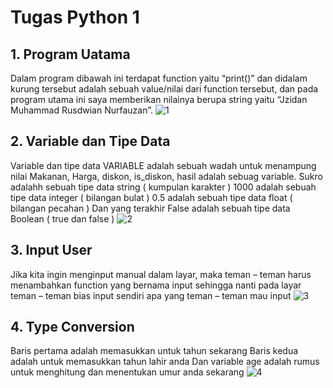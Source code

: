 # Tugas Python 1
## 1. Program Uatama
Dalam program dibawah ini terdapat function yaitu “print()” dan didalam kurung tersebut adalah sebuah value/nilai dari function tersebut, 
dan pada program utama ini saya memberikan nilainya berupa string yaitu “Jzidan Muhammad Rusdwian Nurfauzan”.
![1](https://user-images.githubusercontent.com/93824131/140608721-855d10cf-68c8-431c-8657-07d023acfdee.png)

## 2. Variable dan Tipe Data
Variable dan tipe data
VARIABLE adalah sebuah wadah untuk menampung nilai
Makanan, Harga, diskon, is_diskon, hasil adalah sebuag variable.
Sukro adalahh sebuah tipe data string ( kumpulan karakter )
1000 adalah sebuah tipe data integer ( bilangan bulat )
0.5 adalah sebuah tipe data float ( bilangan pecahan )
Dan yang terakhir False adalah sebuah tipe data Boolean ( true dan false )
![2](https://user-images.githubusercontent.com/93824131/140608739-019748da-586c-4065-8291-359a0c57377d.png)

## 3. Input User
Jika kita ingin menginput manual dalam layar, maka teman – teman harus menambahkan  function yang bernama input sehingga nanti pada layar teman – teman bias input sendiri apa yang teman – teman mau input
![3](https://user-images.githubusercontent.com/93824131/140608753-9b7e63bd-1dd3-46c5-b0bb-5685c71668c4.png)

## 4. Type Conversion
Baris pertama adalah memasukkan untuk tahun sekarang
Baris kedua adalah untuk memasukkan tahun lahir anda
Dan variable age adalah rumus untuk menghitung dan menentukan umur anda sekarang
![4](https://user-images.githubusercontent.com/93824131/140608764-b6bc5c59-7d25-4149-a9d2-e9b81446fc3b.png)

